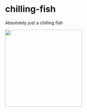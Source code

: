 # chilling-fish
Absolutely just a chilling fish


<img src="images/fish.ong" align="center" width="250">
